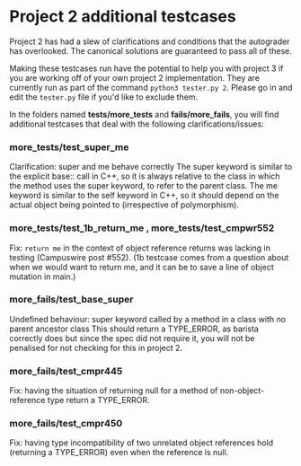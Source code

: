 # Project 2 additional testcases

Project 2 has had a slew of clarifications and conditions that the autograder has overlooked. 
The canonical solutions are guaranteed to pass all of these.

Making these testcases run have the potential to help you with project 3 if you are working off of your own project 2 implementation. 
They are currently run as part of the command `python3 tester.py 2`. Please go in and edit the `tester.py` file if you'd like to exclude them.

In the folders named **tests/more_tests** and **fails/more_fails**, you will find additional testcases that deal with the
following clarifications/issues: 

### more_tests/test_super_me
Clarification: super and me behave correctly
The super keyword is similar to the explicit base:: call in C++, so it is always relative to the class in which the method uses the super keyword, to refer to the parent class.
The me keyword is similar to the self keyword in C++, so it should depend on the actual object being pointed to (irrespective of polymorphism). 

### more_tests/test_1b_return_me , more_tests/test_cmpwr552
Fix: `return me` in the context of object reference returns was lacking in testing (Campuswire post #552). (1b testcase comes from a question about when we would want to return me, and it can be to save a line of object mutation in main.)

### more_fails/test_base_super
Undefined behaviour: super keyword called by a method in a class with no parent ancestor class
This should return a TYPE_ERROR, as barista correctly does but since the spec did not require it, you will not be penalised for not checking for this in project 2.

### more_fails/test_cmpr445
Fix: having the situation of returning null for a method of non-object-reference type return a TYPE_ERROR.

### more_fails/test_cmpr450
Fix: having type incompatibility of two unrelated object references hold (returning a TYPE_ERROR) even when the reference is null. 